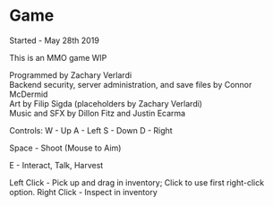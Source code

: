 # Game
Started - May 28th 2019

This is an MMO game WIP

Programmed by Zachary Verlardi  
Backend security, server administration, and save files by Connor McDermid  
Art by Filip Sigda (placeholders by Zachary Verlardi)  
Music and SFX by Dillon Fitz and Justin Ecarma

Controls:
W - Up
A - Left
S - Down
D - Right

Space - Shoot (Mouse to Aim)

E - Interact, Talk, Harvest

Left Click - Pick up and drag in inventory; Click to use first right-click option.
Right Click - Inspect in inventory
